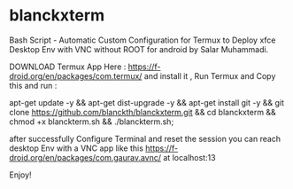 # blanckxterm
Bash Script - Automatic Custom Configuration for Termux to Deploy xfce Desktop Env with VNC without ROOT for android by Salar Muhammadi.

DOWNLOAD Termux App Here : https://f-droid.org/en/packages/com.termux/ and install it , Run Termux and Copy this and run :

apt-get update -y && apt-get dist-upgrade -y && apt-get install git -y && git clone https://github.com/blanckth/blanckxterm.git && cd blanckxterm && chmod +x blanckterm.sh && ./blanckterm.sh;

after successfully Configure Terminal and reset the session you can reach desktop Env with a VNC app like this https://f-droid.org/en/packages/com.gaurav.avnc/ at localhost:13

Enjoy!
